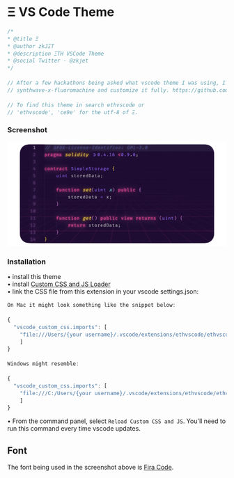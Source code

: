 # Ξ VS Code Theme

```JavaScript
/*
* @title Ξ
* @author zkJΞT
* @description ΞTH VSCode Theme
* @social Twitter - @zkjet
*/

// After a few hackathons being asked what vscode theme I was using, I decided to make it official, fork my favorite one,
// synthwave-x-fluoromachine and customize it fully. https://github.com/webrender/synthwave-x-fluoromachine.

// To find this theme in search ethvscode or
// 'ethvscode', 'ce9e' for the utf-8 of Ξ.
```

### Screenshot

![Theme screenshot](screenshot.png)

### Installation

• install this theme  
• install [Custom CSS and JS Loader](https://marketplace.visualstudio.com/items?itemName=be5invis.vscode-custom-css)  
• link the CSS file from this extension in your vscode settings.json:

```javascript
On Mac it might look something like the snippet below:

{
  "vscode_custom_css.imports": [
    "file:///Users/{your username}/.vscode/extensions/ethvscode/ethvscode.css"
    ]
}

Windows might resemble:

{
  "vscode_custom_css.imports": [
    "file:///C:/Users/{your username}/.vscode/extensions/ethvscode/ethvscode.css"
    ]
}
```

• From the command panel, select `Reload Custom CSS and JS`. You'll need to run this command every time vscode updates.

## Font

The font being used in the screenshot above is [Fira Code](https://github.com/tonsky/FiraCode).
